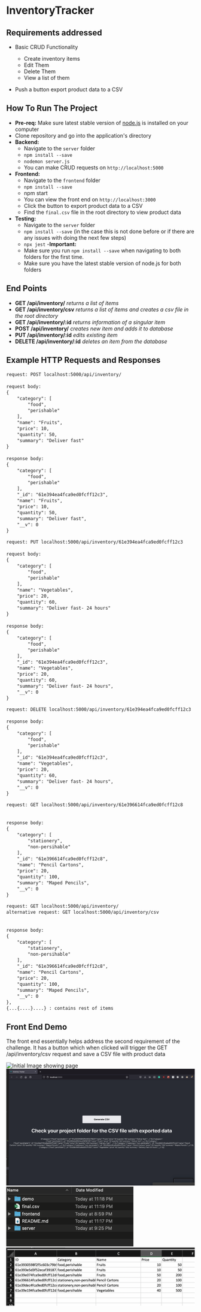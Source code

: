 # InventoryTracker

## Requirements addressed
- Basic CRUD Functionality
    - Create inventory items
    - Edit Them
    - Delete Them
    - View a list of them

- Push a button export product data to a CSV

## How To Run The Project
- **Pre-req:** Make sure latest stable version of [node.js](https://nodejs.org/en/download/) is installed on your computer
- Clone repository and go into the application's directory
- **Backend:**
    - Navigate to the `server` folder
    - `npm install --save`
    - `nodemon server.js`
    - You can make CRUD requests on `http://localhost:5000`
- **Frontend:**
    - Navigate to the `frontend` folder
    - `npm install --save`
    - npm start
    - You can view the front end on `http://localhost:3000`
    - Click the button to export product data to a CSV
    - Find the `final.csv` file in the root directory to view product data
- **Testing:**
    - Navigate to the `server` folder
    - `npm install --save` (in the case this is not done before or if there are any issues with doing the next few steps)
    - `npx jest`
-**Important:** 
    - Make sure you run `npm install --save` when navigating to both folders for the first time. 
    - Make sure you have the latest stable version of node.js for both folders 

## End Points 
- **GET /api/inventory/** *returns a list of items*
- **GET /api/inventory/csv** *returns a list of items and creates a csv file in the root directory*
- **GET /api/inventory/:id** *returns information of a singular item*
- **POST /api/inventory/**  *creates new item and adds it to database*
- **PUT /api/inventory/:id** *edits existing item*
- **DELETE /api/inventory/:id** *deletes an item from the database*

## Example HTTP Requests and Responses
```
request: POST localhost:5000/api/inventory/

request body:
{
    "category": [
        "food",
        "perishable"
    ],
    "name": "Fruits",
    "price": 10,
    "quantity": 50,
    "summary": "Deliver fast"
}

response body: 
{
    "category": [
        "food",
        "perishable"
    ],
    "_id": "61e394ea4fca9ed0fcff12c3",
    "name": "Fruits",
    "price": 10,
    "quantity": 50,
    "summary": "Deliver fast",
    "__v": 0
}
```

```
request: PUT localhost:5000/api/inventory/61e394ea4fca9ed0fcff12c3

request body:
{
    "category": [
        "food",
        "perishable"
    ],
    "name": "Vegetables",
    "price": 20,
    "quantity": 60,
    "summary": "Deliver fast- 24 hours"
}

response body: 
{
    "category": [
        "food",
        "perishable"
    ],
    "_id": "61e394ea4fca9ed0fcff12c3",
    "name": "Vegetables",
    "price": 20,
    "quantity": 60,
    "summary": "Deliver fast- 24 hours",
    "__v": 0
}
```

```
request: DELETE localhost:5000/api/inventory/61e394ea4fca9ed0fcff12c3

response body: 
{
    "category": [
        "food",
        "perishable"
    ],
    "_id": "61e394ea4fca9ed0fcff12c3",
    "name": "Vegetables",
    "price": 20,
    "quantity": 60,
    "summary": "Deliver fast- 24 hours",
    "__v": 0
}
```

```
request: GET localhost:5000/api/inventory/61e396614fca9ed0fcff12c8 


response body: 
{
    "category": [
        "stationery",
        "non-persihable"
    ],
    "_id": "61e396614fca9ed0fcff12c8",
    "name": "Pencil Cartons",
    "price": 20,
    "quantity": 100,
    "summary": "Maped Pencils",
    "__v": 0
}
```

```
request: GET localhost:5000/api/inventory/ 
alternative request: GET localhost:5000/api/inventory/csv


response body: 
{
    "category": [
        "stationery",
        "non-persihable"
    ],
    "_id": "61e396614fca9ed0fcff12c8",
    "name": "Pencil Cartons",
    "price": 20,
    "quantity": 100,
    "summary": "Maped Pencils",
    "__v": 0 
},
{...{....}....} : contains rest of items
```
## Front End Demo

The front end essentially helps address the second requirement of the challenge. It has a button which when clicked will trigger the GET /api/inventory/csv request and save a CSV file with product data

![Initial Image showing page]('demo/images/demo1.png')
![After clicking button](./demo/images/demo2.png)
![File Directory](./demo/images/demo3.png)
![CSV File](./demo/images/demo4.png)


